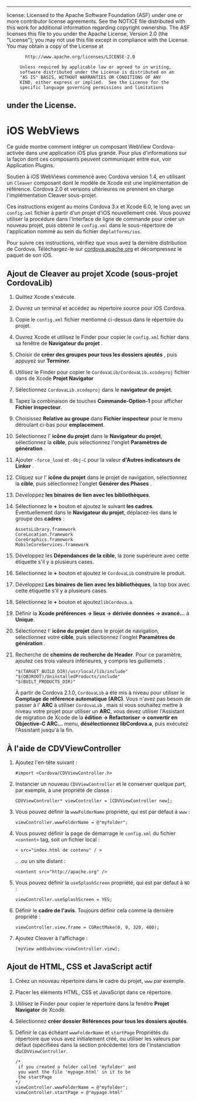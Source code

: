 * * *

license: Licensed to the Apache Software Foundation (ASF) under one or more contributor license agreements. See the NOTICE file distributed with this work for additional information regarding copyright ownership. The ASF licenses this file to you under the Apache License, Version 2.0 (the "License"); you may not use this file except in compliance with the License. You may obtain a copy of the License at

           http://www.apache.org/licenses/LICENSE-2.0
    
         Unless required by applicable law or agreed to in writing,
         software distributed under the License is distributed on an
         "AS IS" BASIS, WITHOUT WARRANTIES OR CONDITIONS OF ANY
         KIND, either express or implied.  See the License for the
         specific language governing permissions and limitations
    

## under the License.

# iOS WebViews

Ce guide montre comment intégrer un composant WebView Cordova-activée dans une application iOS plus grande. Pour plus d'informations sur la façon dont ces composants peuvent communiquer entre eux, voir Application Plugins.

Soutien à iOS WebViews commencé avec Cordova version 1.4, en utilisant un `Cleaver` composant dont le modèle de Xcode est une implémentation de référence. Cordova 2.0 et versions ultérieures ne prennent en charge l'implémentation Cleaver sous-projet.

Ces instructions exigent au moins Cordova 3.x et Xcode 6.0, le long avec un `config.xml` fichier à partir d'un projet d'iOS nouvellement créé. Vous pouvez utiliser la procédure dans l'Interface de ligne de commande pour créer un nouveau projet, puis obtenir le `config.xml` dans le sous-répertoire de l'application nommé au sein du fichier de`platforms/ios`.

Pour suivre ces instructions, vérifiez que vous avez la dernière distribution de Cordova. Téléchargez-le sur [cordova.apache.org][1] et décompressez le paquet de son iOS.

 [1]: http://cordova.apache.org

## Ajout de Cleaver au projet Xcode (sous-projet CordovaLib)

1.  Quittez Xcode s'exécute.

2.  Ouvrez un terminal et accédez au répertoire source pour iOS Cordova.

3.  Copie le `config.xml` fichier mentionné ci-dessus dans le répertoire du projet.

4.  Ouvrez Xcode et utilisez le Finder pour copier le `config.xml` fichier dans sa fenêtre de **Navigateur du projet** .

5.  Choisir de **créer des groupes pour tous les dossiers ajoutés** , puis appuyez sur **Terminer**.

6.  Utilisez le Finder pour copier le `CordovaLib/CordovaLib.xcodeproj` fichier dans de Xcode **Projet Navigator**

7.  Sélectionnez `CordovaLib.xcodeproj` dans le **navigateur de projet**.

8.  Tapez la combinaison de touches **Commande-Option-1** pour afficher **Fichier inspecteur**.

9.  Choisissez **Relative au groupe** dans **Fichier inspecteur** pour le menu déroulant ci-bas pour **emplacement**.

10. Sélectionnez l' **icône du projet** dans le **Navigateur du projet**, sélectionnez la **cible**, puis sélectionnez l'onglet **Paramètres de génération** .

11. Ajouter `-force_load` et `-Obj-C` pour la valeur **d'Autres indicateurs de Linker** .

12. Cliquez sur l' **icône du projet** dans le projet de navigation, sélectionnez la **cible**, puis sélectionnez l'onglet **Générer des Phases** .

13. Développez **les binaires de lien avec les bibliothèques**.

14. Sélectionnez le **+** bouton et ajoutez le suivant **les cadres**. Éventuellement dans le **Navigateur du projet**, déplacez-les dans le groupe des **cadres** :
    
        AssetsLibrary.framework
        CoreLocation.framework
        CoreGraphics.framework
        MobileCoreServices.framework
        

15. Développez les **Dépendances de la cible**, la zone supérieure avec cette étiquette s'il y a plusieurs cases.

16. Sélectionnez le **+** bouton et ajoutez le `CordovaLib` construire le produit.

17. Développez **Les binaires de lien avec les bibliothèques**, la top box avec cette étiquette s'il y a plusieurs cases.

18. Sélectionnez le **+** bouton et ajoutez`libCordova.a`.

19. Définir la **Xcode préférences → lieux → dérivée données → avancé...** à **Unique**.

20. Sélectionnez l' **icône du projet** dans le projet de navigation, sélectionnez votre **cible**, puis sélectionnez l'onglet **Paramètres de génération** .

21. Recherche de **chemins de recherche de Header**. Pour ce paramètre, ajoutez ces trois valeurs inférieures, y compris les guillemets :
    
        "$(TARGET_BUILD_DIR)/usr/local/lib/include"        
        "$(OBJROOT)/UninstalledProducts/include"
        "$(BUILT_PRODUCTS_DIR)"
        
    
    À partir de Cordova 2.1.0, `CordovaLib` a été mis à niveau pour utiliser le **Comptage de référence automatique (ARC)**. Vous n'avez pas besoin de passer à l' **ARC** à utiliser `CordovaLib` , mais si vous souhaitez mettre à niveau votre projet pour utiliser un **ARC**, vous devez utiliser l'Assistant de migration de Xcode de la **édition → Refactoriser → convertir en Objective-C ARC...** menu, **désélectionnez libCordova.a**, puis exécutez l'Assistant jusqu'à la fin.

## À l'aide de CDVViewController

1.  Ajoutez l'en-tête suivant :
    
        #import <Cordova/CDVViewController.h>
        

2.  Instancier un nouveau `CDVViewController` et le conserver quelque part, par exemple, à une propriété de classe :
    
        CDVViewController* viewController = [CDVViewController new];
        

3.  Vous pouvez définir la `wwwFolderName` propriété, qui est par défaut à `www` :
    
        viewController.wwwFolderName = @"myfolder";
        

4.  Vous pouvez définir la page de démarrage le `config.xml` du fichier `<content>` tag, soit un fichier local :
    
        < src="index.html de contenu" / >
        
    
    .. .ou un site distant :
    
        <content src="http://apache.org" />
        

5.  Vous pouvez définir la `useSplashScreen` propriété, qui est par défaut à `NO` :
    
        viewController.useSplashScreen = YES;
        

6.  Définir le **cadre de l'avis**. Toujours définir cela comme la dernière propriété :
    
        viewController.view.frame = CGRectMake(0, 0, 320, 480);
        

7.  Ajoutez Cleaver à l'affichage :
    
        [myView addSubview:viewController.view];
        

## Ajout de HTML, CSS et JavaScript actif

1.  Créez un nouveau répertoire dans le cadre du projet, `www` par exemple.

2.  Placer les éléments HTML, CSS et JavaScript dans ce répertoire.

3.  Utilisez le Finder pour copier le répertoire dans la fenêtre **Projet Navigator** de Xcode.

4.  Sélectionnez **créer dossier Références pour tous les dossiers ajoutés**.

5.  Définir le cas échéant `wwwFolderName` et `startPage` Propriétés du répertoire que vous avez initialement créé, ou utiliser les valeurs par défaut (spécifiées dans la section précédente) lors de l'instanciation du`CDVViewController`.
    
        /*
         if you created a folder called 'myfolder' and
         you want the file 'mypage.html' in it to be
         the startPage
        */
        viewController.wwwFolderName = @"myfolder";
        viewController.startPage = @"mypage.html"